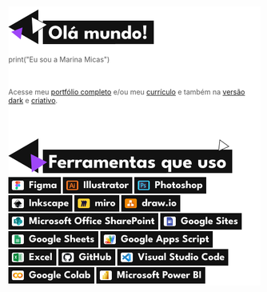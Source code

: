 <div style="background-color: #fff; color: #5a5a5a;">
<img src="images/titulos/titulo_olaMundo.png" alt="Olá mundo!">
<p>print("Eu sou a Marina Micas")</p>
<br><br>
Acesse meu <a href="https://marinamicas.github.io/marinamicas/" target="_blank">portfólio completo</a> e/ou meu <a href="files/Curriculo_Marina Micas Jardim.pdf" target="_blank">currículo</a> e também na <a href="files/Curriculo_Marina Micas Jardim-escuro.pdf" target="_blank">versão dark</a> e <a href="files/Curriculo_Marina Micas Jardim - Criativo.pdf" target="_blank">criativo</a>.
  
<br><br>

<img src="images/titulos/titulo_ferramentasQueUso.png" alt="Ferramentas">
<br>
<a href="https://www.figma.com/" target="_blank"><img src="images/logos/logo_figma.png" alt="Logo Figma"></a>
<a href="https://www.adobe.com/br/products/illustrator.html" target="_blank"><img src="images/logos/logo_illustrator.png" alt="Logo Adobe Illustrator"></a>
<a href="https://www.adobe.com/br/products/photoshop.html" target="_blank"><img src="images/logos/logo_photoshop.png" alt="Logo Adobe Photoshop"></a>
<a href="https://inkscape.org/pt-br/" target="_blank"><img src="images/logos/logo_inkscape.png" alt="Logo Inkscape"></a>
<a href="https://miro.com/pt/" target="_blank"><img src="images/logos/logo_miro.png" alt="Logo Miro"></a>
<a href="https://www.drawio.com/" target="_blank"><img src="images/logos/logo_diagrams.png" alt="Logo Diagrams.net"></a>
<a href="https://www.microsoft.com/pt-br/microsoft-365/sharepoint/collaboration" target="_blank"><img src="images/logos/logo_SharePoint.png" alt="Logo Microsoft Office SharePoint"></a>
<a href="https://workspace.google.com/intl/pt-BR/lp/sites/" target="_blank"><img src="images/logos/logo_googleSite.png" alt="Logo Google Site"></a>
<a href="https://workspace.google.com/intl/pt-BR/lp/sheets/" target="_blank"><img src="images/logos/logo_googleSheets.png" alt="Logo Google Sheets"></a>
<a href="https://www.google.com/script/start/" target="_blank"><img src="images/logos/logo_googleAppsScript.png" alt="Logo Google Apps Script"></a>
<a href="https://www.microsoft.com/pt-br/microsoft-365/excel" target="_blank"><img src="images/logos/logo_excel.png" alt="Logo Excel"></a>
<a href="https://github.com/" target="_blank"><img src="images/logos/logo_gitHub.png" alt="Logo GitHub"></a>
<a href="https://code.visualstudio.com/" target="_blank"><img src="images/logos/logo_visualStudioCode.png" alt="Logo Visual Studio Code"></a>
<a href="https://colab.research.google.com/" target="_blank"><img src="images/logos/logo_colab.png" alt="Logo Colab"></a>
<a href="https://www.microsoft.com/pt-br/power-platform/products/power-bi" target="_blank"><img src="images/logos/logo_PowerBI.png" alt="Logo Power BI"></a>
</div>
